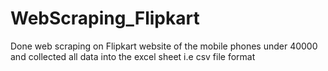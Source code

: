 # WebScraping_Flipkart
Done web scraping on Flipkart website of the mobile phones under 40000 and collected all data into the excel sheet i.e csv file format

